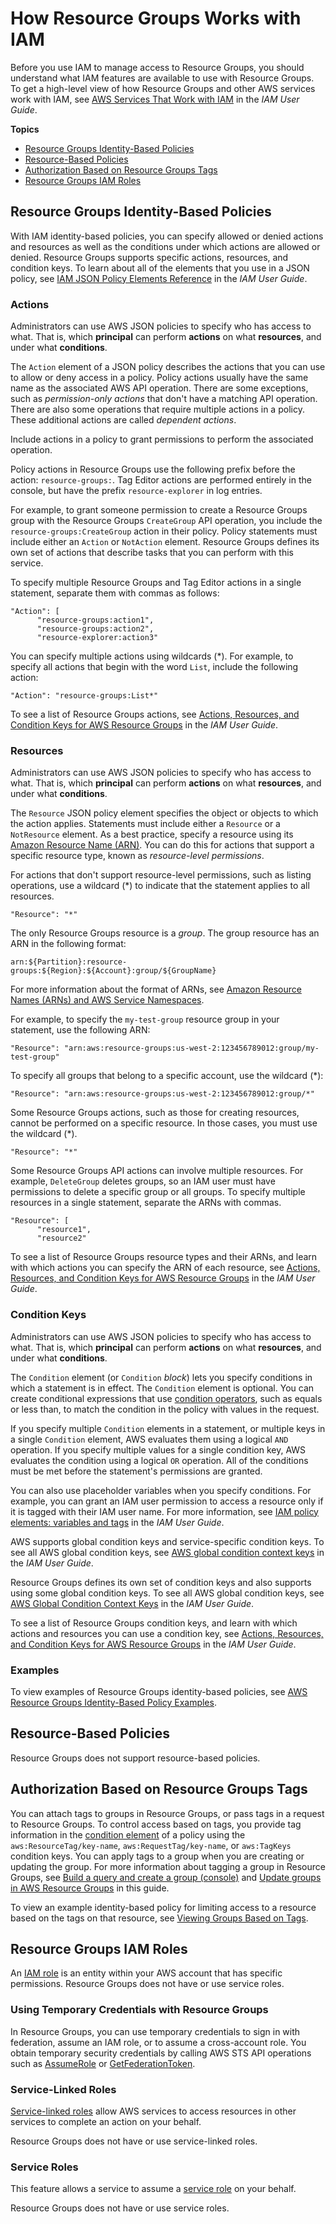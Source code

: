 # How Resource Groups Works with IAM<a name="security_iam_service-with-iam"></a>

Before you use IAM to manage access to Resource Groups, you should understand what IAM features are available to use with Resource Groups\. To get a high\-level view of how Resource Groups and other AWS services work with IAM, see [AWS Services That Work with IAM](https://docs.aws.amazon.com/IAM/latest/UserGuide/reference_aws-services-that-work-with-iam.html) in the *IAM User Guide*\.

**Topics**
+ [Resource Groups Identity\-Based Policies](#security_iam_service-with-iam-id-based-policies-arg-te)
+ [Resource\-Based Policies](#security_iam_resource-based-policies)
+ [Authorization Based on Resource Groups Tags](#security_iam_tags)
+ [Resource Groups IAM Roles](#security_iam_roles)

## Resource Groups Identity\-Based Policies<a name="security_iam_service-with-iam-id-based-policies-arg-te"></a>

With IAM identity\-based policies, you can specify allowed or denied actions and resources as well as the conditions under which actions are allowed or denied\. Resource Groups supports specific actions, resources, and condition keys\. To learn about all of the elements that you use in a JSON policy, see [IAM JSON Policy Elements Reference](https://docs.aws.amazon.com/IAM/latest/UserGuide/reference_policies_elements.html) in the *IAM User Guide*\.

### Actions<a name="security_iam_service-with-iam-id-based-policies-actions-arg-te"></a>

Administrators can use AWS JSON policies to specify who has access to what\. That is, which **principal** can perform **actions** on what **resources**, and under what **conditions**\.

The `Action` element of a JSON policy describes the actions that you can use to allow or deny access in a policy\. Policy actions usually have the same name as the associated AWS API operation\. There are some exceptions, such as *permission\-only actions* that don't have a matching API operation\. There are also some operations that require multiple actions in a policy\. These additional actions are called *dependent actions*\.

Include actions in a policy to grant permissions to perform the associated operation\.

Policy actions in Resource Groups use the following prefix before the action: `resource-groups:`\. Tag Editor actions are performed entirely in the console, but have the prefix `resource-explorer` in log entries\.

For example, to grant someone permission to create a Resource Groups group with the Resource Groups `CreateGroup` API operation, you include the `resource-groups:CreateGroup` action in their policy\. Policy statements must include either an `Action` or `NotAction` element\. Resource Groups defines its own set of actions that describe tasks that you can perform with this service\.

To specify multiple Resource Groups and Tag Editor actions in a single statement, separate them with commas as follows:

```
"Action": [
      "resource-groups:action1",
      "resource-groups:action2",
      "resource-explorer:action3"
```

You can specify multiple actions using wildcards \(\*\)\. For example, to specify all actions that begin with the word `List`, include the following action:

```
"Action": "resource-groups:List*"
```

To see a list of Resource Groups actions, see [Actions, Resources, and Condition Keys for AWS Resource Groups](https://docs.aws.amazon.com/IAM/latest/UserGuide/list_awsresourcegroups.html) in the *IAM User Guide*\.

### Resources<a name="security_iam_service-with-iam-id-based-policies-resources-arg-te"></a>

Administrators can use AWS JSON policies to specify who has access to what\. That is, which **principal** can perform **actions** on what **resources**, and under what **conditions**\.

The `Resource` JSON policy element specifies the object or objects to which the action applies\. Statements must include either a `Resource` or a `NotResource` element\. As a best practice, specify a resource using its [Amazon Resource Name \(ARN\)](https://docs.aws.amazon.com/general/latest/gr/aws-arns-and-namespaces.html)\. You can do this for actions that support a specific resource type, known as *resource\-level permissions*\.

For actions that don't support resource\-level permissions, such as listing operations, use a wildcard \(\*\) to indicate that the statement applies to all resources\.

```
"Resource": "*"
```



The only Resource Groups resource is a *group*\. The group resource has an ARN in the following format:

```
arn:${Partition}:resource-groups:${Region}:${Account}:group/${GroupName}
```

For more information about the format of ARNs, see [Amazon Resource Names \(ARNs\) and AWS Service Namespaces](https://docs.aws.amazon.com/general/latest/gr/aws-arns-and-namespaces.html)\.

For example, to specify the `my-test-group` resource group in your statement, use the following ARN:

```
"Resource": "arn:aws:resource-groups:us-west-2:123456789012:group/my-test-group"
```

To specify all groups that belong to a specific account, use the wildcard \(\*\):

```
"Resource": "arn:aws:resource-groups:us-west-2:123456789012:group/*"
```

Some Resource Groups actions, such as those for creating resources, cannot be performed on a specific resource\. In those cases, you must use the wildcard \(\*\)\.

```
"Resource": "*"
```

Some Resource Groups API actions can involve multiple resources\. For example, `DeleteGroup` deletes groups, so an IAM user must have permissions to delete a specific group or all groups\. To specify multiple resources in a single statement, separate the ARNs with commas\.

```
"Resource": [
      "resource1",
      "resource2"
```

To see a list of Resource Groups resource types and their ARNs, and learn with which actions you can specify the ARN of each resource, see [Actions, Resources, and Condition Keys for AWS Resource Groups](https://docs.aws.amazon.com/IAM/latest/UserGuide/list_awsresourcegroups.html) in the *IAM User Guide*\.

### Condition Keys<a name="security_iam_id-based-policies-conditionkeys"></a>

Administrators can use AWS JSON policies to specify who has access to what\. That is, which **principal** can perform **actions** on what **resources**, and under what **conditions**\.

The `Condition` element \(or `Condition` *block*\) lets you specify conditions in which a statement is in effect\. The `Condition` element is optional\. You can create conditional expressions that use [condition operators](https://docs.aws.amazon.com/IAM/latest/UserGuide/reference_policies_elements_condition_operators.html), such as equals or less than, to match the condition in the policy with values in the request\. 

If you specify multiple `Condition` elements in a statement, or multiple keys in a single `Condition` element, AWS evaluates them using a logical `AND` operation\. If you specify multiple values for a single condition key, AWS evaluates the condition using a logical `OR` operation\. All of the conditions must be met before the statement's permissions are granted\.

 You can also use placeholder variables when you specify conditions\. For example, you can grant an IAM user permission to access a resource only if it is tagged with their IAM user name\. For more information, see [IAM policy elements: variables and tags](https://docs.aws.amazon.com/IAM/latest/UserGuide/reference_policies_variables.html) in the *IAM User Guide*\. 

AWS supports global condition keys and service\-specific condition keys\. To see all AWS global condition keys, see [AWS global condition context keys](https://docs.aws.amazon.com/IAM/latest/UserGuide/reference_policies_condition-keys.html) in the *IAM User Guide*\.

Resource Groups defines its own set of condition keys and also supports using some global condition keys\. To see all AWS global condition keys, see [AWS Global Condition Context Keys](https://docs.aws.amazon.com/IAM/latest/UserGuide/reference_policies_condition-keys.html) in the *IAM User Guide*\.

To see a list of Resource Groups condition keys, and learn with which actions and resources you can use a condition key, see [Actions, Resources, and Condition Keys for AWS Resource Groups](https://docs.aws.amazon.com/IAM/latest/UserGuide/list_awsresourcegroups.html) in the *IAM User Guide*\.

### Examples<a name="security_iam-id-based-policies-examples"></a>

To view examples of Resource Groups identity\-based policies, see [AWS Resource Groups Identity\-Based Policy Examples](security_iam_id-based-policy-examples.md)\.

## Resource\-Based Policies<a name="security_iam_resource-based-policies"></a>

Resource Groups does not support resource\-based policies\.

## Authorization Based on Resource Groups Tags<a name="security_iam_tags"></a>

You can attach tags to groups in Resource Groups, or pass tags in a request to Resource Groups\. To control access based on tags, you provide tag information in the [condition element](https://docs.aws.amazon.com/IAM/latest/UserGuide/reference_policies_elements_condition.html) of a policy using the `aws:ResourceTag/key-name`, `aws:RequestTag/key-name`, or `aws:TagKeys` condition keys\. You can apply tags to a group when you are creating or updating the group\. For more information about tagging a group in Resource Groups, see [Build a query and create a group \(console\)](gettingstarted-query.md#gettingstarted-query-console) and [Update groups in AWS Resource Groups](updating-resource-groups.md) in this guide\.

To view an example identity\-based policy for limiting access to a resource based on the tags on that resource, see [Viewing Groups Based on Tags](security_iam_id-based-policy-examples.md#security_iam_policy-examples-view-tags)\.

## Resource Groups IAM Roles<a name="security_iam_roles"></a>

An [IAM role](https://docs.aws.amazon.com/IAM/latest/UserGuide/id_roles.html) is an entity within your AWS account that has specific permissions\. Resource Groups does not have or use service roles\.

### Using Temporary Credentials with Resource Groups<a name="security_iam_roles-tempcreds"></a>

In Resource Groups, you can use temporary credentials to sign in with federation, assume an IAM role, or to assume a cross\-account role\. You obtain temporary security credentials by calling AWS STS API operations such as [AssumeRole](https://docs.aws.amazon.com/STS/latest/APIReference/API_AssumeRole.html) or [GetFederationToken](https://docs.aws.amazon.com/STS/latest/APIReference/API_GetFederationToken.html)\.

### Service\-Linked Roles<a name="security_iam_roles-service-linked"></a>

[Service\-linked roles](https://docs.aws.amazon.com/IAM/latest/UserGuide/id_roles_terms-and-concepts.html#iam-term-service-linked-role) allow AWS services to access resources in other services to complete an action on your behalf\.

Resource Groups does not have or use service\-linked roles\.

### Service Roles<a name="security_iam_roles-service"></a>

This feature allows a service to assume a [service role](https://docs.aws.amazon.com/IAM/latest/UserGuide/id_roles_terms-and-concepts.html#iam-term-service-role) on your behalf\.

Resource Groups does not have or use service roles\.